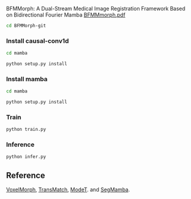 BFMMorph: A Dual-Stream Medical Image Registration Framework Based on Bidirectional Fourier Mamba
[BFMMmorph.pdf](https://github.com/user-attachments/files/20358926/BFMMmorph.pdf)



```bash
cd BFMMorph-git
```

### Install causal-conv1d

```bash
cd mamba

python setup.py install
```

### Install mamba

```bash
cd mamba

python setup.py install
```

### Train

```bash
python train.py
```

 
### Inference 
```bash
python infer.py
```
## Reference
<a href="https://github.com/voxelmorph/voxelmorph">VoxelMorph</a>,
<a href="https://github.com/tzayuan/TransMatch_TMI">TransMatch</a>,
<a href="https://github.com/ZAX130/SmileCode">ModeT</a>.
and
<a href="https://github.com/ge-xing/SegMamba">SegMamba</a>.



